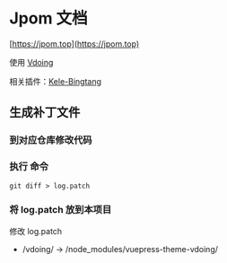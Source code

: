 # Jpom 文档 

[https://jpom.top](https://jpom.top)

使用 [Vdoing](https://github.com/xugaoyi/vuepress-theme-vdoing)

相关插件：[Kele-Bingtang](https://github.com/Kele-Bingtang/Kele-Bingtang.github.io)

## 生成补丁文件

### 到对应仓库修改代码

### 执行 命令

```shell
git diff > log.patch
```

### 将 log.patch 放到本项目

修改 log.patch 

- /vdoing/ -> /node_modules/vuepress-theme-vdoing/
